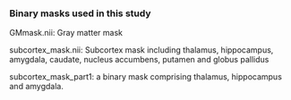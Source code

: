 ### Binary masks used in this study

GMmask.nii: Gray matter mask

subcortex_mask.nii: Subcortex mask including thalamus, hippocampus, amygdala, caudate, nucleus accumbens, putamen and globus pallidus 

subcortex_mask_part1: a binary mask comprising thalamus, hippocampus and amygdala.
